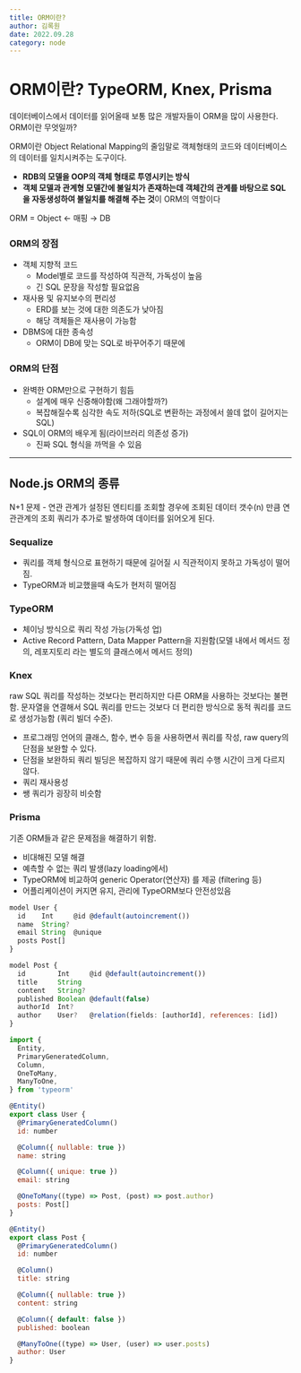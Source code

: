 ```yaml
---
title: ORM이란?
author: 김록원
date: 2022.09.28
category: node
---
```


# ORM이란? TypeORM, Knex, Prisma

데이터베이스에서 데이터를 읽어올때 보통 많은 개발자들이 ORM을 많이 사용한다.
ORM이란 무엇일까?

ORM이란 Object Relational Mapping의 줄임말로 객체형태의 코드와 데이터베이스의 데이터를 일치시켜주는 도구이다.
- **RDB의 모델을 OOP의 객체 형태로 투영시키는 방식**
- **객체 모델과 관계형 모델간에 불일치가 존재하는데 객체간의 관계를 바탕으로 SQL을 자동생성하여 불일치를 해결해 주는 것**이 ORM의 역할이다

ORM = Object ← 매핑 → DB

### ORM의 장점

- 객체 지향적 코드
    - Model별로 코드를 작성하여 직관적, 가독성이 높음
    - 긴 SQL 문장을 작성할 필요없음
- 재사용 및 유지보수의 편리성
    - ERD를 보는 것에 대한 의존도가 낮아짐
    - 해당 객체들은 재사용이 가능함
- DBMS에 대한 종속성
    - ORM이 DB에 맞는 SQL로 바꾸어주기 때문에

### ORM의 단점

- 완벽한 ORM만으로 구현하기 힘듬
    - 설계에 매우 신중해야함(왜 그래야할까?)
    - 복잡해질수록 심각한 속도 저하(SQL로 변환하는 과정에서 쓸데 없이 길어지는 SQL)
- SQL이 ORM의 배우게 됨(라이브러리 의존성 증가)
    - 진짜 SQL 형식을 까먹을 수 있음

<hr>

## Node.js ORM의 종류
N+1 문제 - 연관 관계가 설정된 엔티티를 조회할 경우에 조회된 데이터 갯수(n) 만큼 연관관계의 조회 쿼리가 추가로 발생하여 데이터를 읽어오게 된다.

### Sequalize
- 쿼리를 객체 형식으로 표현하기 때문에 길어질 시 직관적이지 못하고 가독성이 떨어짐.
- TypeORM과 비교했을때 속도가 현저히 떨어짐

### TypeORM
- 체이닝 방식으로 쿼리 작성 가능(가독성 업)
- Active Record Pattern, Data Mapper Pattern을 지원함(모델 내에서 메서드 정의, 레포지토리 라는 별도의 클래스에서 메서드 정의)

### Knex
raw SQL 쿼리를 작성하는 것보다는 편리하지만 다른 ORM을 사용하는 것보다는 불편함.
문자열을 연결해서 SQL 쿼리를 만드는 것보다 더 편리한 방식으로 동적 쿼리를 코드로 생성가능함 (쿼리 빌더 수준).
- 프로그래밍 언어의 클래스, 함수, 변수 등을 사용하면서 쿼리를 작성, raw query의 단점을 보완할 수 있다.
- 단점을 보완하되 쿼리 빌딩은 복잡하지 않기 때문에 쿼리 수행 시간이 크게 다르지 않다.
- 쿼리 재사용성
- 쌩 쿼리가 굉장히 비슷함

### Prisma
기존 ORM들과 같은 문제점을 해결하기 위함.
- 비대해진 모델 해결
- 예측할 수 없는 쿼리 발생(lazy loading에서)
- TypeORM에 비교하여  generic Operator(연산자) 를 제공 (filtering 등)    
- 어플리케이션이 커지면 유지, 관리에 TypeORM보다 안전성있음

```jsx
model User {
  id    Int     @id @default(autoincrement())
  name  String?
  email String  @unique
  posts Post[]
}

model Post {
  id        Int     @id @default(autoincrement())
  title     String
  content   String?
  published Boolean @default(false)
  authorId  Int?
  author    User?   @relation(fields: [authorId], references: [id])
}
```

```jsx
import {
  Entity,
  PrimaryGeneratedColumn,
  Column,
  OneToMany,
  ManyToOne,
} from 'typeorm'

@Entity()
export class User {
  @PrimaryGeneratedColumn()
  id: number

  @Column({ nullable: true })
  name: string

  @Column({ unique: true })
  email: string

  @OneToMany((type) => Post, (post) => post.author)
  posts: Post[]
}

@Entity()
export class Post {
  @PrimaryGeneratedColumn()
  id: number

  @Column()
  title: string

  @Column({ nullable: true })
  content: string

  @Column({ default: false })
  published: boolean

  @ManyToOne((type) => User, (user) => user.posts)
  author: User
}
```